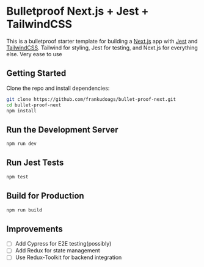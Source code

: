 # Bulletproof Next.js + Jest + TailwindCSS
This is a bulletproof starter template for building a [Next.js](https://nextjs.org/) app with [Jest](https://jestjs.io/) and [TailwindCSS](https://tailwindcss.com/).
Tailwind for styling, Jest for testing, and Next.js for everything else. Very ease to use

## Getting Started

Clone the repo and install dependencies:

```bash
git clone https://github.com/frankudoags/bullet-proof-next.git
cd bullet-proof-next
npm install
```

## Run the Development Server

```bash
npm run dev
```

## Run Jest Tests

```bash
npm test
```

## Build for Production

```bash
npm run build
```



## Improvements
- [ ] Add Cypress for E2E testing(possibly)
- [ ] Add Redux for state management
- [ ] Use Redux-Toolkit for backend integration